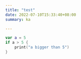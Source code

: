 ```yaml
---
title: "test"
date: 2022-07-10T15:33:40+08:00
summary: ka

---
```



```swift
var a = 5
if a > 5 {
    print("a bigger than 5")
}
```